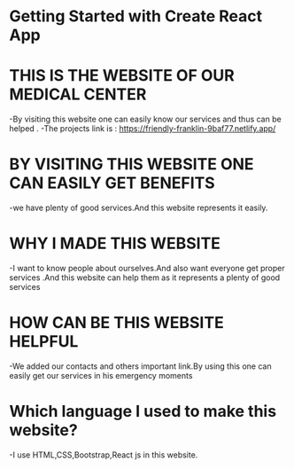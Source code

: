 # Getting Started with Create React App

# THIS IS THE WEBSITE OF OUR MEDICAL CENTER
-By visiting this website one can easily know our services and thus can be helped .
-The projects link is : https://friendly-franklin-9baf77.netlify.app/

# BY VISITING THIS WEBSITE ONE CAN EASILY GET BENEFITS
-we have plenty of good services.And this website represents it easily.
# WHY I MADE THIS WEBSITE
-I want to know people about ourselves.And also want everyone get proper services .And this website can help them as it represents a plenty of good services
# HOW CAN BE THIS WEBSITE HELPFUL
-We added our contacts and others important link.By using this one can easily get our services in his emergency moments
# Which language I used to make this website?
-I use HTML,CSS,Bootstrap,React js in this website.
